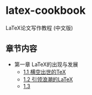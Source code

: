 # latex-cookbook
LaTeX论文写作教程 (中文版)

## 章节内容

- 第一章 LaTeX的出现与发展
  - [1.1 横空出世的TeX](https://nbviewer.jupyter.org/github/xinychen/latex-cookbook/blob/main/chapter-1/section1.ipynb)
  - [1.2 引领浪潮的LaTeX](https://nbviewer.jupyter.org/github/xinychen/latex-cookbook/blob/main/chapter-1/section2.ipynb)
  - [1.3 ](https://nbviewer.jupyter.org/github/xinychen/latex-cookbook/blob/main/chapter-1/section3.ipynb)
